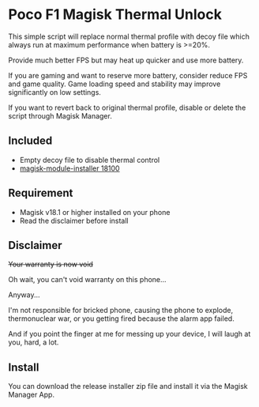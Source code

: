 # Poco F1 Magisk Thermal Unlock
This simple script will replace normal thermal profile with decoy file which always run at maximum performance when battery is >=20%.

Provide much better FPS but may heat up quicker and use more battery.

If you are gaming and want to reserve more battery, consider reduce FPS and game quality. Game loading speed and stability may improve significantly on low settings.

If you want to revert back to original thermal profile, disable or delete the script through Magisk Manager.

## Included

* Empty decoy file to disable thermal control
* [magisk-module-installer 18100](https://github.com/topjohnwu/magisk-module-installer)

## Requirement

* Magisk v18.1 or higher installed on your phone
* Read the disclaimer before install

## Disclaimer
~~Your warranty is now void~~


Oh wait, you can't void warranty on this phone...


Anyway...

I'm not responsible for bricked phone, causing the phone to explode, thermonuclear war, or you getting fired because the alarm app failed.

And if you point the finger at me for messing up your device, I will laugh at you, hard, a lot.

## Install

You can download the release installer zip file and install it via the Magisk Manager App.
